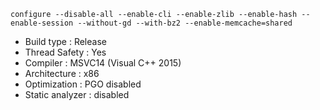 ```
configure --disable-all --enable-cli --enable-zlib --enable-hash --enable-session --without-gd --with-bz2 --enable-memcache=shared
```
 - Build type       : Release
 - Thread Safety    : Yes
 - Compiler         : MSVC14 (Visual C++ 2015)
 - Architecture     : x86
 - Optimization     : PGO disabled
 - Static analyzer  : disabled